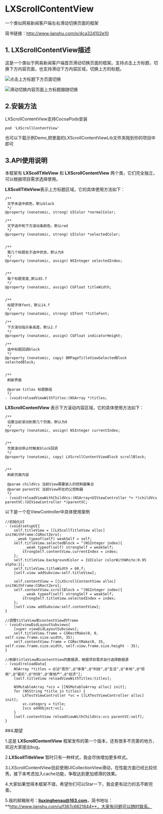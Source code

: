 # LXScrollContentView

一个类似网易新闻客户端左右滑动切换页面的框架

简书链接：http://www.jianshu.com/p/4ca324102e10

## 1. LXScrollContentView描述

这是一个类似于网易新闻客户端首页滑动切换页面的框架。支持点击上方标题，切换下方内容页面，也支持滑动下方内容区域，切换上方的标题。

![点击上方标题下方页面切换](http://omwe26vh5.bkt.clouddn.com/17-3-27/10227840-file_1490591666298_106bb.gif)

![滑动切换内容页面上方标题跟随切换](http://omwe26vh5.bkt.clouddn.com/17-3-27/54506783-file_1490591708635_1168a.gif)

## 2.安装方法

LXScrollContentView支持CocoaPods安装

```
pod 'LXScrollContentView'
```

也可以下载示例Demo,把里面的LXScrollContentViewLib文件夹拖到你的项目中即可

## 3.API使用说明

本框架有 **LXScollTitleView** 和 **LXScrollContentView** 两个类，它们完全独立，可以根据项目需求选择使用。

**LXScollTitleView**表示上方标题区域，它的具体使用方法如下：

```
/**
 文字未选中颜色，默认black
 */
@property (nonatomic, strong) UIColor *normalColor;

/**
 文字选中和下方滚动条颜色，默认red
 */
@property (nonatomic, strong) UIColor *selectedColor;


/**
 第几个标题处于选中状态，默认为0
 */
@property (nonatomic, assign) NSInteger selectedIndex;


/**
 每个标题宽度,默认85.f
 */
@property (nonatomic, assign) CGFloat titleWidth;


/**
 标题字体font，默认14.f
 */
@property (nonatomic, strong) UIFont *titleFont;

/**
 下方滚动指示条高度，默认2.f
 */
@property (nonatomic, assign) CGFloat indicatorHeight;

/**
 选中标题回调block
 */
@property (nonatomic, copy) BMPageTitleViewSelectedBlock selectedBlock;


/**
 刷新界面

 @param titles 标题数组
 */
- (void)reloadViewWithTitles:(NSArray *)titles;
```

**LXScrollContentView** 表示下方滚动内容区域，它的具体使用方法如下：

```
/**
 设置当前滚动到第几个页面，默认为0
 */
@property (nonatomic, assign) NSInteger currentIndex;


/**
 页面滚动停止时触发block回调
 */
@property (nonatomic, copy) LXScrollContentViewBlock scrollBlock;


/**
 刷新页面内容

 @param childVcs 当前View需要装入的控制器集合
 @param parentVC 当前View所在的父控制器
 */
- (void)reloadViewWithChildVcs:(NSArray<UIViewController *> *)childVcs parentVC:(UIViewController *)parentVC;
```

以下是一个在ViewController中具体使用案例

```
//初始化UI
- (void)setupUI{
    self.titleView = [[LXScollTitleView alloc] initWithFrame:CGRectZero];
    __weak typeof(self) weakSelf = self;
    self.titleView.selectedBlock = ^(NSInteger index){
        __weak typeof(self) strongSelf = weakSelf;
        strongSelf.contentView.currentIndex = index;
    };
    self.titleView.backgroundColor = [UIColor colorWithWhite:0.95 alpha:1];
    self.titleView.titleWidth = 60.f;
    [self.view addSubview:self.titleView];
    
    self.contentView = [[LXScrollContentView alloc] initWithFrame:CGRectZero];
    self.contentView.scrollBlock = ^(NSInteger index){
        __weak typeof(self) strongSelf = weakSelf;
        strongSelf.titleView.selectedIndex = index;
    };
    [self.view addSubview:self.contentView];
}

//调整titleView和contentView的frame
- (void)viewDidLayoutSubviews{
    [super viewDidLayoutSubviews];
    self.titleView.frame = CGRectMake(0, 0, self.view.frame.size.width, 35);
    self.contentView.frame = CGRectMake(0, 35, self.view.frame.size.width, self.view.frame.size.height - 35);
}

//刷新titleView和contentView的数据源，根据项目需求自行选择数据源
- (void)reloadData{
    NSArray *titles = @[@"首页",@"体育",@"科技",@"生活",@"本地",@"视频",@"娱乐",@"时尚",@"房地产",@"经济"];
    [self.titleView reloadViewWithTitles:titles];
    
    NSMutableArray *vcs = [[NSMutableArray alloc] init];
    for (NSString *title in titles) {
        LXTestViewController *vc = [[LXTestViewController alloc] init];
        vc.category = title;
        [vcs addObject:vc];
    }
    [self.contentView reloadViewWithChildVcs:vcs parentVC:self];
}
```

##4.期望

1.这是 **LXScrollContentView** 框架发布的第一个版本，还有很多不完善的地方，欢迎大家提出bug。

2.**LXScollTitleView** 暂时只有一种样式，我会尽快增加更多样式。

3.LXScrollContentView目前使用UICollectionView滑动，在性能方面已经比较优秀。接下来考虑加入cache功能，争取达到更加顺滑的效果。

4.大家如果觉得本框架不错，希望你们可以Star一下，我会更有动力的去不断完善。

5.我的邮箱账号：**liuxinghenau@163.com**，简书地址：**http://www.jianshu.com/u/f367c6621844**，大家有问题可以随时联系。

